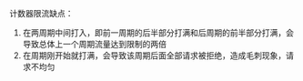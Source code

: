  计数器限流缺点：
 1. 在两周期中间打入，即前一周期的后半部分打满和后周期的前半部分打满，会导致总体上一个周期流量达到限制的两倍
 2. 在周期刚开始就打满，会导致该周期后面全部请求被拒绝，造成毛刺现象，请求不均匀
